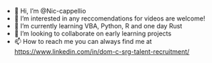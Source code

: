 - 👋 Hi, I’m @Nic-cappellio
- 👀 I’m interested in any reccomendations for videos are welcome! 
- 🌱 I’m currently learning VBA, Python, R and one day Rust
- 💞️ I’m looking to collaborate on early learning projects
- 📫 How to reach me you can always find me at https://www.linkedin.com/in/dom-c-srg-talent-recruitment/

<!---
Nic-cappellio/Nic-cappellio is a ✨ special ✨ repository because its `README.md` (this file) appears on your GitHub profile.
You can click the Preview link to take a look at your changes.
--->
